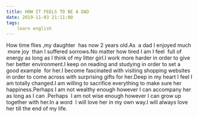 ```yaml
---
title: HOW IT FEELS TO BE A DAD
date: 2019-11-03 21:11:00
tags:
    learn english
---
```

How time flies ,my daughter  has now 2 years old.As  a dad I enjoyed much  more joy  than I suffered sorrows.No matter how tired I am I feel  full of energy as long as I think of my litter girl.I work more harder in order to give her better environment.I keep on reading and studying in order to set a good example  for her.I become fascinated with visiting shopping websites in order to come across with surprising gifts for her.Deep in my heart I feel I am totally changed.I am willing to sacrifice everything to make sure her happiness.Perhaps I am not wealthy enough however I can accompany her as long as I can .Perhaps  I am not wise enough however I can grow up together with her.In a word  I will love her in my own way.I will always love her till the end of my life.